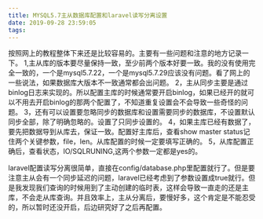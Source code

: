 ```yaml
---
title: MYSQL5.7主从数据库配置和laravel读写分离设置
date: 2019-09-28 23:59:05
tags:
---
```

按照网上的教程整体下来还是比较容易的。主要有一些问题和注意的地方记录一下。
1,主从库的版本要尽量保持一致，至少前两个版本好要一致。我的没有使用完全一致的，一个是mysql5.7.22，一个是mysql5.7.29应该没有问题。看了网上的一些说法，如果数据库大版本不一致通常都会出问题。
2，主从同步主要是通过binlog日志来实现的。所以配置主库的时候通常要开启binlog，如果已经开的就可以不用去开启binlog的那两个配置了，不知道重复设置会不会导致一些奇怪的问题。
3，还有可以设置要忽略同步的数据库和设置需要同步的数据库，不设置默认同步全部，除了明确忽略的。设置了只同步设置的。
4，如果主库已经有数据了，要先把数据导到从库去，保证一致。配置好主库后，查看show master status记住两个关键参数，file，len。从库配置的时候一定要填写正确的。
5，从库配置正确后，查看状态，IO/SQLRUNING,这两个参数一定都是yes的。

laravel配置读写分离很简单，直接在config/database.php里配置就行了。但是要注意主从会有一个同步延迟的问题，laravel已经考虑到了参数设置成true就行。但是我发现我们查询的时候用到了主动创建的临时表，这样会导致一直走的还是主库，不会走从库查询。并且效率上，主从分离后，要慢好多，这个肯定是不能忍受的，所以暂时还没开启，后边研究好了之后再配置。
